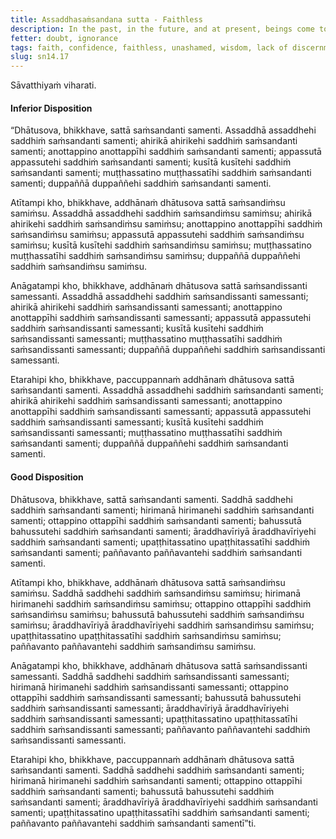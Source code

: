```yaml
---
title: Assaddhasaṁsandana sutta - Faithless
description: In the past, in the future, and at present, beings come together and associate based on disposition. The faithless come together and associate with the faithless, and other pairs of dispositions are mentioned.
fetter: doubt, ignorance
tags: faith, confidence, faithless, unashamed, wisdom, lack of discernment, aroused energy, procrastination, lazy, unmindful, mindful, morally reckless, fear of wrongdoing, unlearned, very learned, beings, friendship sn, sn12-21, sn14
slug: sn14.17
---
```


Sāvatthiyaṁ viharati.

#### Inferior Disposition

“Dhātusova, bhikkhave, sattā saṁsandanti samenti. Assaddhā assaddhehi saddhiṁ saṁsandanti samenti; ahirikā ahirikehi saddhiṁ saṁsandanti samenti; anottappino anottappīhi saddhiṁ saṁsandanti samenti; appassutā appassutehi saddhiṁ saṁsandanti samenti; kusītā kusītehi saddhiṁ saṁsandanti samenti; muṭṭhassatino muṭṭhassatīhi saddhiṁ saṁsandanti samenti; duppaññā duppaññehi saddhiṁ saṁsandanti samenti.

Atītampi kho, bhikkhave, addhānaṁ dhātusova sattā saṁsandiṁsu samiṁsu. Assaddhā assaddhehi saddhiṁ saṁsandiṁsu samiṁsu; ahirikā ahirikehi saddhiṁ saṁsandiṁsu samiṁsu; anottappino anottappīhi saddhiṁ saṁsandiṁsu samiṁsu; appassutā appassutehi saddhiṁ saṁsandiṁsu samiṁsu; kusītā kusītehi saddhiṁ saṁsandiṁsu samiṁsu; muṭṭhassatino muṭṭhassatīhi saddhiṁ saṁsandiṁsu samiṁsu; duppaññā duppaññehi saddhiṁ saṁsandiṁsu samiṁsu.

Anāgatampi kho, bhikkhave, addhānaṁ dhātusova sattā saṁsandissanti samessanti. Assaddhā assaddhehi saddhiṁ saṁsandissanti samessanti; ahirikā ahirikehi saddhiṁ saṁsandissanti samessanti; anottappino anottappīhi saddhiṁ saṁsandissanti samessanti; appassutā appassutehi saddhiṁ saṁsandissanti samessanti; kusītā kusītehi saddhiṁ saṁsandissanti samessanti; muṭṭhassatino muṭṭhassatīhi saddhiṁ saṁsandissanti samessanti; duppaññā duppaññehi saddhiṁ saṁsandissanti samessanti.

Etarahipi kho, bhikkhave, paccuppannaṁ addhānaṁ dhātusova sattā saṁsandanti samenti. Assaddhā assaddhehi saddhiṁ saṁsandanti samenti; ahirikā ahirikehi saddhiṁ saṁsandissanti samessanti; anottappino anottappīhi saddhiṁ saṁsandissanti samessanti; appassutā appassutehi saddhiṁ saṁsandissanti samessanti; kusītā kusītehi saddhiṁ saṁsandissanti samessanti; muṭṭhassatino muṭṭhassatīhi saddhiṁ saṁsandanti samenti; duppaññā duppaññehi saddhiṁ saṁsandanti samenti.

#### Good Disposition

Dhātusova, bhikkhave, sattā saṁsandanti samenti. Saddhā saddhehi saddhiṁ saṁsandanti samenti; hirimanā hirimanehi saddhiṁ saṁsandanti samenti; ottappino ottappīhi saddhiṁ saṁsandanti samenti; bahussutā bahussutehi saddhiṁ saṁsandanti samenti; āraddhavīriyā āraddhavīriyehi saddhiṁ saṁsandanti samenti; upaṭṭhitassatino upaṭṭhitassatīhi saddhiṁ saṁsandanti samenti; paññavanto paññavantehi saddhiṁ saṁsandanti samenti.

Atītampi kho, bhikkhave, addhānaṁ dhātusova sattā saṁsandiṁsu samiṁsu. Saddhā saddhehi saddhiṁ saṁsandiṁsu samiṁsu; hirimanā hirimanehi saddhiṁ saṁsandiṁsu samiṁsu; ottappino ottappīhi saddhiṁ saṁsandiṁsu samiṁsu; bahussutā bahussutehi saddhiṁ saṁsandiṁsu samiṁsu; āraddhavīriyā āraddhavīriyehi saddhiṁ saṁsandiṁsu samiṁsu; upaṭṭhitassatino upaṭṭhitassatīhi saddhiṁ saṁsandiṁsu samiṁsu; paññavanto paññavantehi saddhiṁ saṁsandiṁsu samiṁsu.

Anāgatampi kho, bhikkhave, addhānaṁ dhātusova sattā saṁsandissanti samessanti. Saddhā saddhehi saddhiṁ saṁsandissanti samessanti; hirimanā hirimanehi saddhiṁ saṁsandissanti samessanti; ottappino ottappīhi saddhiṁ saṁsandissanti samessanti; bahussutā bahussutehi saddhiṁ saṁsandissanti samessanti; āraddhavīriyā āraddhavīriyehi saddhiṁ saṁsandissanti samessanti; upaṭṭhitassatino upaṭṭhitassatīhi saddhiṁ saṁsandissanti samessanti; paññavanto paññavantehi saddhiṁ saṁsandissanti samessanti.

Etarahipi kho, bhikkhave, paccuppannaṁ addhānaṁ dhātusova sattā saṁsandanti samenti. Saddhā saddhehi saddhiṁ saṁsandanti samenti; hirimanā hirimanehi saddhiṁ saṁsandanti samenti; ottappino ottappīhi saddhiṁ saṁsandanti samenti; bahussutā bahussutehi saddhiṁ saṁsandanti samenti; āraddhavīriyā āraddhavīriyehi saddhiṁ saṁsandanti samenti; upaṭṭhitassatino upaṭṭhitassatīhi saddhiṁ saṁsandanti samenti; paññavanto paññavantehi saddhiṁ saṁsandanti samentī”ti.
